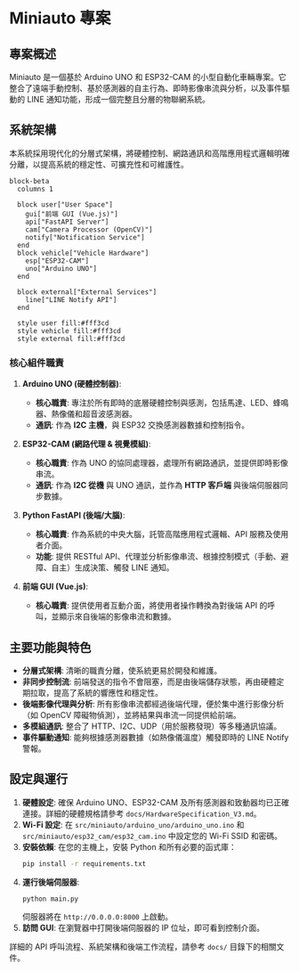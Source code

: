 # Miniauto 專案

## 專案概述

Miniauto 是一個基於 Arduino UNO 和 ESP32-CAM 的小型自動化車輛專案。它整合了遠端手動控制、基於感測器的自主行為、即時影像串流與分析，以及事件驅動的 LINE 通知功能，形成一個完整且分層的物聯網系統。

## 系統架構

本系統採用現代化的分層式架構，將硬體控制、網路通訊和高階應用程式邏輯明確分離，以提高系統的穩定性、可擴充性和可維護性。

```mermaid
block-beta
  columns 1

  block user["User Space"]
    gui["前端 GUI (Vue.js)"]
    api["FastAPI Server"]
    cam["Camera Processor (OpenCV)"]
    notify["Notification Service"]
  end
  block vehicle["Vehicle Hardware"]
    esp["ESP32-CAM"]
    uno["Arduino UNO"]
  end

  block external["External Services"]
    line["LINE Notify API"]
  end

  style user fill:#fff3cd
  style vehicle fill:#fff3cd
  style external fill:#fff3cd
```
### 核心組件職責

1.  **Arduino UNO (硬體控制器)**:
    *   **核心職責**: 專注於所有即時的底層硬體控制與感測，包括馬達、LED、蜂鳴器、熱像儀和超音波感測器。
    *   **通訊**: 作為 **I2C 主機**，與 ESP32 交換感測器數據和控制指令。

2.  **ESP32-CAM (網路代理 & 視覺模組)**:
    *   **核心職責**: 作為 UNO 的協同處理器，處理所有網路通訊，並提供即時影像串流。
    *   **通訊**: 作為 **I2C 從機** 與 UNO 通訊，並作為 **HTTP 客戶端** 與後端伺服器同步數據。

3.  **Python FastAPI (後端/大腦)**:
    *   **核心職責**: 作為系統的中央大腦，託管高階應用程式邏輯、API 服務及使用者介面。
    *   **功能**: 提供 RESTful API、代理並分析影像串流、根據控制模式（手動、避障、自主）生成決策、觸發 LINE 通知。

4.  **前端 GUI (Vue.js)**:
    *   **核心職責**: 提供使用者互動介面，將使用者操作轉換為對後端 API 的呼叫，並顯示來自後端的影像串流和數據。

## 主要功能與特色

*   **分層式架構**: 清晰的職責分離，使系統更易於開發和維護。
*   **非同步控制流**: 前端發送的指令不會阻塞，而是由後端儲存狀態，再由硬體定期拉取，提高了系統的響應性和穩定性。
*   **後端影像代理與分析**: 所有影像串流都經過後端代理，便於集中進行影像分析（如 OpenCV 障礙物偵測），並將結果與串流一同提供給前端。
*   **多模組通訊**: 整合了 HTTP、I2C、UDP（用於服務發現）等多種通訊協議。
*   **事件驅動通知**: 能夠根據感測器數據（如熱像儀溫度）觸發即時的 LINE Notify 警報。

## 設定與運行

1.  **硬體設定**: 確保 Arduino UNO、ESP32-CAM 及所有感測器和致動器均已正確連接。詳細的硬體規格請參考 `docs/HardwareSpecification_V3.md`。
2.  **Wi-Fi 設定**: 在 `src/miniauto/arduino_uno/arduino_uno.ino` 和 `src/miniauto/esp32_cam/esp32_cam.ino` 中設定您的 Wi-Fi SSID 和密碼。
3.  **安裝依賴**: 在您的主機上，安裝 Python 和所有必要的函式庫：
    ```bash
    pip install -r requirements.txt
    ```
4.  **運行後端伺服器**:
    ```bash
    python main.py
    ```
    伺服器將在 `http://0.0.0.0:8000` 上啟動。
5.  **訪問 GUI**: 在瀏覽器中打開後端伺服器的 IP 位址，即可看到控制介面。

詳細的 API 呼叫流程、系統架構和後端工作流程，請參考 `docs/` 目錄下的相關文件。
